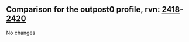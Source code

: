 ## Comparison for the outpost0 profile, rvn: [2418](https://github.com/PRO100KatYT/FortniteProfileRevisions/tree/main/profiles/outpost0/2418%20outpost0.json)-[2420](https://github.com/PRO100KatYT/FortniteProfileRevisions/tree/main/profiles/outpost0/2420%20outpost0.json)

No changes
